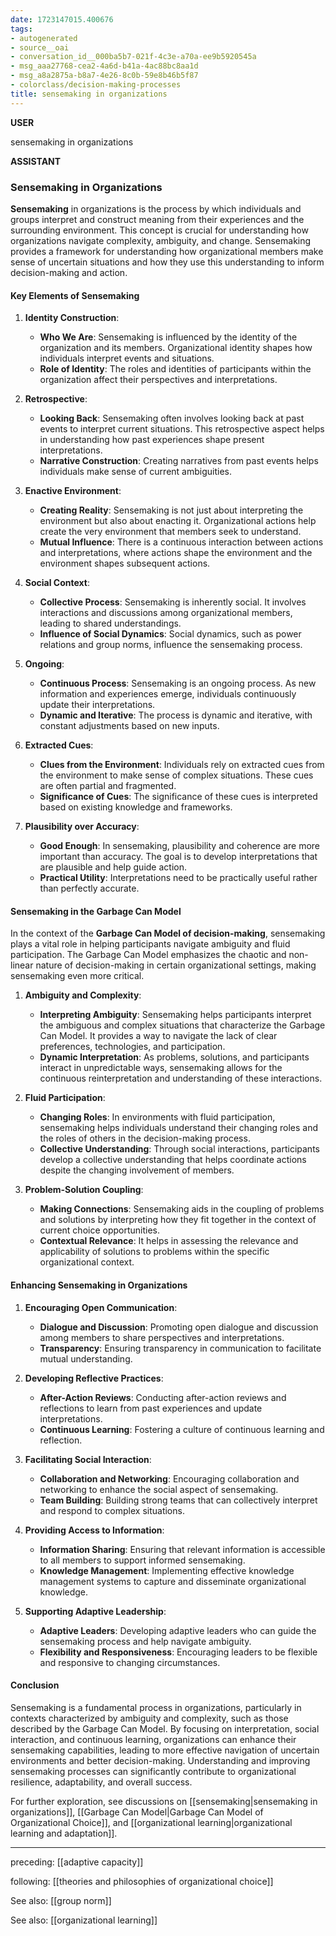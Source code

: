 ```yaml
---
date: 1723147015.400676
tags:
- autogenerated
- source__oai
- conversation_id__000ba5b7-021f-4c3e-a70a-ee9b5920545a
- msg_aaa27768-cea2-4a6d-b41a-4ac88bc8aa1d
- msg_a8a2875a-b8a7-4e26-8c0b-59e8b46b5f87
- colorclass/decision-making-processes
title: sensemaking in organizations
---
```


**USER**

sensemaking in organizations


**ASSISTANT**

### Sensemaking in Organizations

**Sensemaking** in organizations is the process by which individuals and groups interpret and construct meaning from their experiences and the surrounding environment. This concept is crucial for understanding how organizations navigate complexity, ambiguity, and change. Sensemaking provides a framework for understanding how organizational members make sense of uncertain situations and how they use this understanding to inform decision-making and action.

#### Key Elements of Sensemaking

1. **Identity Construction**:
   - **Who We Are**: Sensemaking is influenced by the identity of the organization and its members. Organizational identity shapes how individuals interpret events and situations.
   - **Role of Identity**: The roles and identities of participants within the organization affect their perspectives and interpretations.

2. **Retrospective**:
   - **Looking Back**: Sensemaking often involves looking back at past events to interpret current situations. This retrospective aspect helps in understanding how past experiences shape present interpretations.
   - **Narrative Construction**: Creating narratives from past events helps individuals make sense of current ambiguities.

3. **Enactive Environment**:
   - **Creating Reality**: Sensemaking is not just about interpreting the environment but also about enacting it. Organizational actions help create the very environment that members seek to understand.
   - **Mutual Influence**: There is a continuous interaction between actions and interpretations, where actions shape the environment and the environment shapes subsequent actions.

4. **Social Context**:
   - **Collective Process**: Sensemaking is inherently social. It involves interactions and discussions among organizational members, leading to shared understandings.
   - **Influence of Social Dynamics**: Social dynamics, such as power relations and group norms, influence the sensemaking process.

5. **Ongoing**:
   - **Continuous Process**: Sensemaking is an ongoing process. As new information and experiences emerge, individuals continuously update their interpretations.
   - **Dynamic and Iterative**: The process is dynamic and iterative, with constant adjustments based on new inputs.

6. **Extracted Cues**:
   - **Clues from the Environment**: Individuals rely on extracted cues from the environment to make sense of complex situations. These cues are often partial and fragmented.
   - **Significance of Cues**: The significance of these cues is interpreted based on existing knowledge and frameworks.

7. **Plausibility over Accuracy**:
   - **Good Enough**: In sensemaking, plausibility and coherence are more important than accuracy. The goal is to develop interpretations that are plausible and help guide action.
   - **Practical Utility**: Interpretations need to be practically useful rather than perfectly accurate.

#### Sensemaking in the Garbage Can Model

In the context of the **Garbage Can Model of decision-making**, sensemaking plays a vital role in helping participants navigate ambiguity and fluid participation. The Garbage Can Model emphasizes the chaotic and non-linear nature of decision-making in certain organizational settings, making sensemaking even more critical.

1. **Ambiguity and Complexity**:
   - **Interpreting Ambiguity**: Sensemaking helps participants interpret the ambiguous and complex situations that characterize the Garbage Can Model. It provides a way to navigate the lack of clear preferences, technologies, and participation.
   - **Dynamic Interpretation**: As problems, solutions, and participants interact in unpredictable ways, sensemaking allows for the continuous reinterpretation and understanding of these interactions.

2. **Fluid Participation**:
   - **Changing Roles**: In environments with fluid participation, sensemaking helps individuals understand their changing roles and the roles of others in the decision-making process.
   - **Collective Understanding**: Through social interactions, participants develop a collective understanding that helps coordinate actions despite the changing involvement of members.

3. **Problem-Solution Coupling**:
   - **Making Connections**: Sensemaking aids in the coupling of problems and solutions by interpreting how they fit together in the context of current choice opportunities.
   - **Contextual Relevance**: It helps in assessing the relevance and applicability of solutions to problems within the specific organizational context.

#### Enhancing Sensemaking in Organizations

1. **Encouraging Open Communication**:
   - **Dialogue and Discussion**: Promoting open dialogue and discussion among members to share perspectives and interpretations.
   - **Transparency**: Ensuring transparency in communication to facilitate mutual understanding.

2. **Developing Reflective Practices**:
   - **After-Action Reviews**: Conducting after-action reviews and reflections to learn from past experiences and update interpretations.
   - **Continuous Learning**: Fostering a culture of continuous learning and reflection.

3. **Facilitating Social Interaction**:
   - **Collaboration and Networking**: Encouraging collaboration and networking to enhance the social aspect of sensemaking.
   - **Team Building**: Building strong teams that can collectively interpret and respond to complex situations.

4. **Providing Access to Information**:
   - **Information Sharing**: Ensuring that relevant information is accessible to all members to support informed sensemaking.
   - **Knowledge Management**: Implementing effective knowledge management systems to capture and disseminate organizational knowledge.

5. **Supporting Adaptive Leadership**:
   - **Adaptive Leaders**: Developing adaptive leaders who can guide the sensemaking process and help navigate ambiguity.
   - **Flexibility and Responsiveness**: Encouraging leaders to be flexible and responsive to changing circumstances.

#### Conclusion

Sensemaking is a fundamental process in organizations, particularly in contexts characterized by ambiguity and complexity, such as those described by the Garbage Can Model. By focusing on interpretation, social interaction, and continuous learning, organizations can enhance their sensemaking capabilities, leading to more effective navigation of uncertain environments and better decision-making. Understanding and improving sensemaking processes can significantly contribute to organizational resilience, adaptability, and overall success.

For further exploration, see discussions on [[sensemaking|sensemaking in organizations]], [[Garbage Can Model|Garbage Can Model of Organizational Choice]], and [[organizational learning|organizational learning and adaptation]].


---

preceding: [[adaptive capacity]]  


following: [[theories and philosophies of organizational choice]]

See also: [[group norm]]


See also: [[organizational learning]]